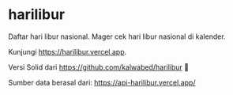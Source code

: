 # harilibur
Daftar hari libur nasional. Mager cek hari libur nasional di kalender.

Kunjungi https://harilibur.vercel.app.

Versi Solid dari https://github.com/kalwabed/harilibur 🚀

Sumber data berasal dari: https://api-harilibur.vercel.app/
